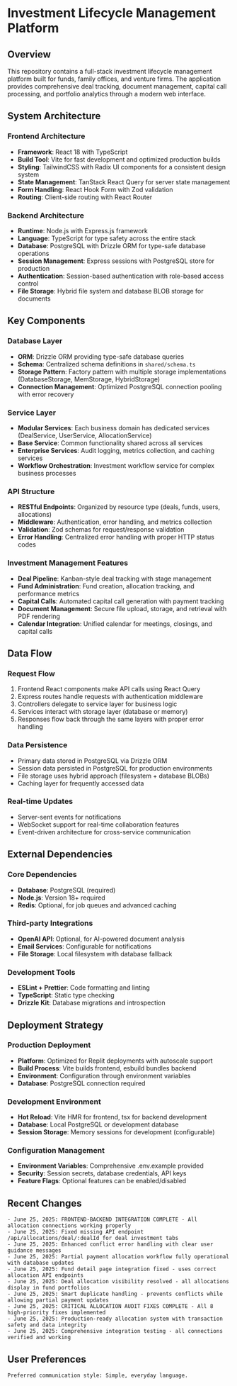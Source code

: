 # Investment Lifecycle Management Platform

## Overview

This repository contains a full-stack investment lifecycle management platform built for funds, family offices, and venture firms. The application provides comprehensive deal tracking, document management, capital call processing, and portfolio analytics through a modern web interface.

## System Architecture

### Frontend Architecture
- **Framework**: React 18 with TypeScript
- **Build Tool**: Vite for fast development and optimized production builds
- **Styling**: TailwindCSS with Radix UI components for a consistent design system
- **State Management**: TanStack React Query for server state management
- **Form Handling**: React Hook Form with Zod validation
- **Routing**: Client-side routing with React Router

### Backend Architecture
- **Runtime**: Node.js with Express.js framework
- **Language**: TypeScript for type safety across the entire stack
- **Database**: PostgreSQL with Drizzle ORM for type-safe database operations
- **Session Management**: Express sessions with PostgreSQL store for production
- **Authentication**: Session-based authentication with role-based access control
- **File Storage**: Hybrid file system and database BLOB storage for documents

## Key Components

### Database Layer
- **ORM**: Drizzle ORM providing type-safe database queries
- **Schema**: Centralized schema definitions in `shared/schema.ts`
- **Storage Pattern**: Factory pattern with multiple storage implementations (DatabaseStorage, MemStorage, HybridStorage)
- **Connection Management**: Optimized PostgreSQL connection pooling with error recovery

### Service Layer
- **Modular Services**: Each business domain has dedicated services (DealService, UserService, AllocationService)
- **Base Service**: Common functionality shared across all services
- **Enterprise Services**: Audit logging, metrics collection, and caching services
- **Workflow Orchestration**: Investment workflow service for complex business processes

### API Structure
- **RESTful Endpoints**: Organized by resource type (deals, funds, users, allocations)
- **Middleware**: Authentication, error handling, and metrics collection
- **Validation**: Zod schemas for request/response validation
- **Error Handling**: Centralized error handling with proper HTTP status codes

### Investment Management Features
- **Deal Pipeline**: Kanban-style deal tracking with stage management
- **Fund Administration**: Fund creation, allocation tracking, and performance metrics
- **Capital Calls**: Automated capital call generation with payment tracking
- **Document Management**: Secure file upload, storage, and retrieval with PDF rendering
- **Calendar Integration**: Unified calendar for meetings, closings, and capital calls

## Data Flow

### Request Flow
1. Frontend React components make API calls using React Query
2. Express routes handle requests with authentication middleware
3. Controllers delegate to service layer for business logic
4. Services interact with storage layer (database or memory)
5. Responses flow back through the same layers with proper error handling

### Data Persistence
- Primary data stored in PostgreSQL via Drizzle ORM
- Session data persisted in PostgreSQL for production environments
- File storage uses hybrid approach (filesystem + database BLOBs)
- Caching layer for frequently accessed data

### Real-time Updates
- Server-sent events for notifications
- WebSocket support for real-time collaboration features
- Event-driven architecture for cross-service communication

## External Dependencies

### Core Dependencies
- **Database**: PostgreSQL (required)
- **Node.js**: Version 18+ required
- **Redis**: Optional, for job queues and advanced caching

### Third-party Integrations
- **OpenAI API**: Optional, for AI-powered document analysis
- **Email Services**: Configurable for notifications
- **File Storage**: Local filesystem with database fallback

### Development Tools
- **ESLint + Prettier**: Code formatting and linting
- **TypeScript**: Static type checking
- **Drizzle Kit**: Database migrations and introspection

## Deployment Strategy

### Production Deployment
- **Platform**: Optimized for Replit deployments with autoscale support
- **Build Process**: Vite builds frontend, esbuild bundles backend
- **Environment**: Configuration through environment variables
- **Database**: PostgreSQL connection required

### Development Environment
- **Hot Reload**: Vite HMR for frontend, tsx for backend development
- **Database**: Local PostgreSQL or development database
- **Session Storage**: Memory sessions for development (configurable)

### Configuration Management
- **Environment Variables**: Comprehensive .env.example provided
- **Security**: Session secrets, database credentials, API keys
- **Feature Flags**: Optional features can be enabled/disabled

## Recent Changes
```
- June 25, 2025: FRONTEND-BACKEND INTEGRATION COMPLETE - All allocation connections working properly
- June 25, 2025: Fixed missing API endpoint /api/allocations/deal/:dealId for deal investment tabs
- June 25, 2025: Enhanced conflict error handling with clear user guidance messages
- June 25, 2025: Partial payment allocation workflow fully operational with database updates
- June 25, 2025: Fund detail page integration fixed - uses correct allocation API endpoints
- June 25, 2025: Deal allocation visibility resolved - all allocations display in fund portfolios
- June 25, 2025: Smart duplicate handling - prevents conflicts while allowing partial payment updates
- June 25, 2025: CRITICAL ALLOCATION AUDIT FIXES COMPLETE - All 8 high-priority fixes implemented
- June 25, 2025: Production-ready allocation system with transaction safety and data integrity
- June 25, 2025: Comprehensive integration testing - all connections verified and working
```

## User Preferences
```
Preferred communication style: Simple, everyday language.
```